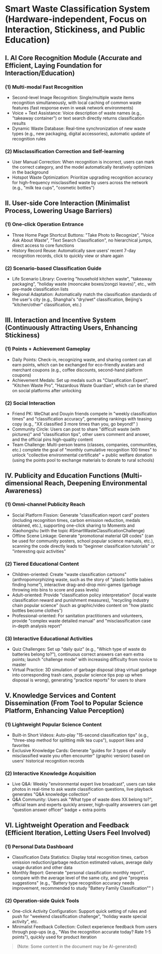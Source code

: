 # Smart Waste Classification System (Hardware-independent, Focus on Interaction, Stickiness, and Public Education)

## I. AI Core Recognition Module (Accurate and Efficient, Laying Foundation for Interaction/Education)

### (1) Multi-modal Fast Recognition

*   Second-level Image Recognition: Single/multiple waste items recognition simultaneously, with local caching of common waste features (fast response even in weak network environments)
*   Voice + Text Assistance: Voice description of waste names (e.g., "takeaway container") or text search directly returns classification results
*   Dynamic Waste Database: Real-time synchronization of new waste types (e.g., new packaging, digital accessories), automatic update of recognition rules

### (2) Misclassification Correction and Self-learning

*   User Manual Correction: When recognition is incorrect, users can mark the correct category, and the model automatically iteratively optimizes in the background
*   Hotspot Waste Optimization: Prioritize upgrading recognition accuracy for high-frequency misclassified waste by users across the network (e.g., "milk tea cups", "cosmetic bottles")

## II. User-side Core Interaction (Minimalist Process, Lowering Usage Barriers)

### (1) One-click Operation Entrance

*   Three Home Page Shortcut Buttons: "Take Photo to Recognize", "Voice Ask About Waste", "Text Search Classification", no hierarchical jumps, direct access to core functions
*   History Record Reuse: Automatically save users' recent 7-day recognition records, click to quickly view or share again

### (2) Scenario-based Classification Guide

*   Life Scenario Library: Covering "household kitchen waste", "takeaway packaging", "holiday waste (mooncake boxes/zongzi leaves)", etc., with pre-made classification lists
*   Regional Adaptation: Automatically match the classification standards of the user's city (e.g., Shanghai's "dry/wet" classification, Beijing's "kitchen/other" classification, etc.)

## III. Interaction and Incentive System (Continuously Attracting Users, Enhancing Stickiness)

### (1) Points + Achievement Gameplay

*   Daily Points: Check-in, recognizing waste, and sharing content can all earn points, which can be exchanged for eco-friendly avatars and merchant coupons (e.g., coffee discounts, second-hand platform coupons)
*   Achievement Medals: Set up medals such as "Classification Expert", "Kitchen Waste Pro", "Hazardous Waste Guardian", which can be shared on social platforms after unlocking

### (2) Social Interaction

*   Friend PK: WeChat and Douyin friends compete in "weekly classification times" and "classification accuracy", generating rankings with teasing copy (e.g., "XX classified 3 more times than you, go beyond!" )
*   Community Circle: Users can post to share "difficult waste (with pictures)" and "classification tips", other users comment and answer, and the official pins high-quality content
*   Team Challenge: Multi-person teams (classes, companies, communities, etc.) complete the goal of "monthly cumulative recognition 100 times" to unlock "collective environmental certificate" + public welfare donation (using the points pool to exchange materials to donate to rural schools)

## IV. Publicity and Education Functions (Multi-dimensional Reach, Deepening Environmental Awareness)

### (1) Omni-channel Publicity Reach

*   Social Platform Fission: Generate "classification report card" posters (including recognition times, carbon emission reduction, medals obtained, etc.), supporting one-click sharing to Moments and Xiaohongshu (with the topic #SmartWasteClassificationChallenge)
*   Offline Scene Linkage: Generate "promotional material QR codes" (can be used for community posters, school popular science manuals, etc.), scanning the code directly leads to "beginner classification tutorials" or "interesting quiz activities"

### (2) Tiered Educational Content

*   Children-oriented: Create "waste classification cartoons" (anthropomorphizing waste, such as the story of "plastic bottle babies finding home"), interactive drag-and-drop mini-games (garbage throwing into bins to score and pass levels)
*   Adult-oriented: Provide "classification policy interpretation" (local waste classification reward and punishment measures), "recycling industry chain popular science" (such as graphic/video content on "how plastic bottles become clothes")
*   Professional-oriented: For sanitation practitioners and volunteers, provide "complex waste detailed manual" and "misclassification case in-depth analysis report"

### (3) Interactive Educational Activities

*   Quiz Challenges: Set up "daily quiz" (e.g., "Which type of waste do batteries belong to?"), continuous correct answers can earn extra points; launch "challenge mode" with increasing difficulty from novice to master
*   Virtual Practice: 3D simulation of garbage disposal (drag virtual garbage into corresponding trash cans, popular science tips pop up when disposal is wrong), generating "practice reports" for users to share

## V. Knowledge Services and Content Dissemination (From Tool to Popular Science Platform, Enhancing Value Perception)

### (1) Lightweight Popular Science Content

*   Built-in Short Videos: Auto-play "15-second classification tips" (e.g., "three-step method for splitting milk tea cups"), support likes and favorites
*   Exclusive Knowledge Cards: Generate "guides for 3 types of easily misclassified waste you often encounter" (graphic version) based on users' historical recognition records

### (2) Interactive Knowledge Acquisition

*   Live Q&A: Weekly "environmental expert live broadcast", users can take photos in real-time to ask waste classification questions, live playback generates "Q&A knowledge collection"
*   Q&A Community: Users ask "What type of waste does XX belong to?", official team and experts quickly answer, high-quality answerers can get "question answer officer" badge + extra points

## VI. Lightweight Operation and Feedback (Efficient Iteration, Letting Users Feel Involved)

### (1) Personal Data Dashboard

*   Classification Data Statistics: Display total recognition times, carbon emission reduction/garbage reduction estimated values, average daily usage duration and other data
*   Monthly Report: Generate "personal classification monthly report", compare with the average level of the same city, and give "progress suggestions" (e.g., "Battery type recognition accuracy needs improvement, recommended to study "Battery Family Classification"" )

### (2) Operation-side Quick Tools

*   One-click Activity Configuration: Support quick setting of rules and push for "weekend classification challenge", "holiday waste special activity", etc.
*   Minimalist Feedback Collection: Collect experience feedback from users through pop-ups (e.g., "Was the recognition accurate today? Rate 1-5 points"), quickly used for product iteration

> (Note: Some content in the document may be AI-generated)